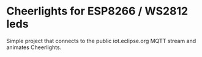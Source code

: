 # Cheerlights for ESP8266 / WS2812 leds

Simple project that connects to the public iot.eclipse.org MQTT stream and
animates Cheerlights.
